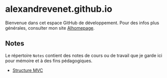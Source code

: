# alexandrevenet.github.io
Bienvenue dans cet espace GitHub de développement. Pour des infos plus générales, consulter mon site [Alhomepage](https://www.alhomepage.com "Alhomepage").

## Notes
Le répertoire `Notes` contient des notes de cours ou de travail que je garde ici pour mémoire et à des fins pédagogiques.
- [Structure MVC](notes/mvc.md "Structure MVC")
